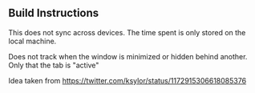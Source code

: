 ## Build Instructions

This does not sync across devices. The time spent is only stored on the local machine.

Does not track when the window is minimized or hidden behind another. Only that the tab is "active"

Idea taken from https://twitter.com/ksylor/status/1172915306618085376
